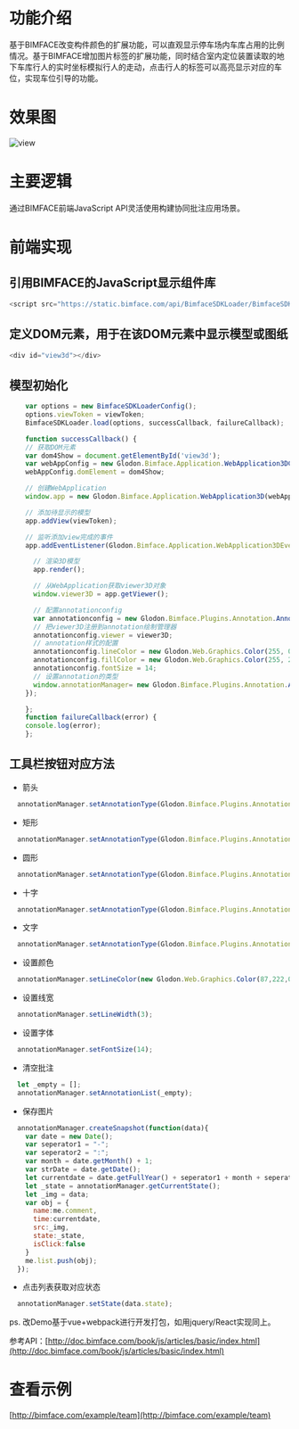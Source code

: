 # 功能介绍
基于BIMFACE改变构件颜色的扩展功能，可以直观显示停车场内车库占用的比例情况。基于BIMFACE增加图片标签的扩展功能，同时结合室内定位装置读取的地下车库行人的实时坐标模拟行人的走动，点击行人的标签可以高亮显示对应的车位，实现车位引导的功能。

# 效果图
![view](resources/img/view.jpg)

# 主要逻辑

通过BIMFACE前端JavaScript API灵活使用构建协同批注应用场景。

# 前端实现

## 引用BIMFACE的JavaScript显示组件库
```javascript
<script src="https://static.bimface.com/api/BimfaceSDKLoader/BimfaceSDKLoader@latest-release.js" charset="utf-8"></script>
```
## 定义DOM元素，用于在该DOM元素中显示模型或图纸
```javascript
<div id="view3d"></div>
```
## 模型初始化
```javascript
	var options = new BimfaceSDKLoaderConfig();
	options.viewToken = viewToken;
	BimfaceSDKLoader.load(options, successCallback, failureCallback);

	function successCallback() {
	// 获取DOM元素
	var dom4Show = document.getElementById('view3d');
	var webAppConfig = new Glodon.Bimface.Application.WebApplication3DConfig();
	webAppConfig.domElement = dom4Show;

	// 创建WebApplication
	window.app = new Glodon.Bimface.Application.WebApplication3D(webAppConfig);

	// 添加待显示的模型
	app.addView(viewToken);

	// 监听添加view完成的事件
	app.addEventListener(Glodon.Bimface.Application.WebApplication3DEvent.ViewAdded, function () {

	  // 渲染3D模型
	  app.render();

	  // 从WebApplication获取viewer3D对象
	  window.viewer3D = app.getViewer();

	  // 配置annotationconfig
	  var annotationconfig = new Glodon.Bimface.Plugins.Annotation.AnnotationManagerConfig();
	  // 把viewer3D注册到annotation绘制管理器
	  annotationconfig.viewer = viewer3D;
	  // annotation样式的配置
	  annotationconfig.lineColor = new Glodon.Web.Graphics.Color(255, 0, 0, 1);
	  annotationconfig.fillColor = new Glodon.Web.Graphics.Color(255, 255, 255, 0);
	  annotationconfig.fontSize = 14;
	  // 设置annotation的类型
	  window.annotationManager= new Glodon.Bimface.Plugins.Annotation.AnnotationManager(annotationconfig);
	});

	};
	function failureCallback(error) {
	console.log(error);
	};

```
## 工具栏按钮对应方法
  * 箭头
  ```javascript
  	annotationManager.setAnnotationType(Glodon.Bimface.Plugins.Annotation.AnnotationTypeOption.Arrow);
  ```
  * 矩形
  ```javascript
  	annotationManager.setAnnotationType(Glodon.Bimface.Plugins.Annotation.AnnotationTypeOption.Rectangle);
  ```
  * 圆形
  ```javascript
  	annotationManager.setAnnotationType(Glodon.Bimface.Plugins.Annotation.AnnotationTypeOption.Circle);
  ```
  * 十字
  ```javascript
  	annotationManager.setAnnotationType(Glodon.Bimface.Plugins.Annotation.AnnotationTypeOption.Cross);
  ```
  * 文字
  ```javascript
  	annotationManager.setAnnotationType(Glodon.Bimface.Plugins.Annotation.AnnotationTypeOption.Text);
  ```
  * 设置颜色
  ```javascript
  	annotationManager.setLineColor(new Glodon.Web.Graphics.Color(87,222,0,1));
  ```
  * 设置线宽
  ```javascript
  	annotationManager.setLineWidth(3);
  ```
  * 设置字体
  ```javascript
  	annotationManager.setFontSize(14);
  ```
  * 清空批注
  ```javascript
  	let _empty = [];
    annotationManager.setAnnotationList(_empty);
  ```
  * 保存图片
  ```javascript
  	annotationManager.createSnapshot(function(data){
	  var date = new Date();
	  var seperator1 = "-";
	  var seperator2 = ":";
	  var month = date.getMonth() + 1;
	  var strDate = date.getDate();
	  let currentdate = date.getFullYear() + seperator1 + month + seperator1 + strDate + " " + date.getHours() + seperator2 + date.getMinutes() + seperator2 + date.getSeconds();
	  let _state = annotationManager.getCurrentState();
	  let _img = data;
	  var obj = {
	    name:me.comment,
	    time:currentdate,
	    src:_img,
	    state:_state,
	    isClick:false
	  }
	  me.list.push(obj);
	});
  ```
  * 点击列表获取对应状态
  ```javascript
  	annotationManager.setState(data.state);
  ```



ps. 改Demo基于vue+webpack进行开发打包，如用jquery/React实现同上。

参考API：[http://doc.bimface.com/book/js/articles/basic/index.html](http://doc.bimface.com/book/js/articles/basic/index.html)

# 查看示例

[http://bimface.com/example/team](http://bimface.com/example/team)
